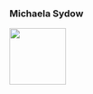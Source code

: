 ### Michaela Sydow

<img src="https://user-images.githubusercontent.com/91529037/149746093-511df0fd-e879-426d-8b0e-fc28cd24c93a.jpg" width="100" height="100">
